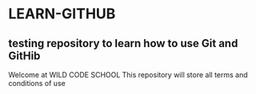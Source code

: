 # LEARN-GITHUB
## testing repository to learn how to use Git and GitHib

Welcome at WILD CODE SCHOOL
This repository will store all terms and conditions of use
